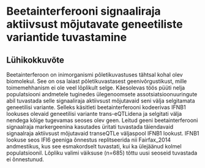 # Beetainterferooni signaaliraja aktiivsust mõjutavate geneetiliste variantide tuvastamine
## Lühikokkuvõte
Beetainterferoon on inimorganismi põletikuvastuses tähtsal kohal olev biomolekul. See on osa laiast põletikuvastasest geenivõrgustikust, mille toimemehhanism ei ole veel lõplikult selge. Käesolevas töös püüti nelja populatsiooni andmetele tuginedes ülegenoomsete assotsiatsioonuuringute abil tuvastada selle signaaliraja aktiivsust mõjutavaid seni välja selgitamata geneetilisi variante. Selleks käsitleti beetainterferooni kodeerivas IFNB1 lookuses olevaid geneetilisi variante trans-eQTLidena ja selgitati välja nendega kõige tugevamas seoses olev geen. Leitud geeni beetainterferooni signaalraja markergeenina kasutades üritati tuvastada täiendavaid signaalraja aktiivsust mõjutavaid transeQTLe väljaspool IFNB1 lookust. IFNB1 lookuse seos IFI6 geeniga õnnestus replitseerida nii Fairfax_2014 andmestikus, kus see esmakordselt tuvastati, kui ka ülejäänud kolmel populatsioonil. Lõpliku valimi väiksuse (n=685) tõttu uusi seoseid tuvastada ei õnnestunud.

